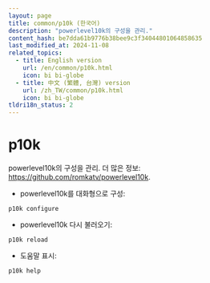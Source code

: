 ```yaml
---
layout: page
title: common/p10k (한국어)
description: "powerlevel10k의 구성을 관리."
content_hash: be7dda61b9776b38bee9c3f34044801064858635
last_modified_at: 2024-11-08
related_topics:
  - title: English version
    url: /en/common/p10k.html
    icon: bi bi-globe
  - title: 中文 (繁體, 台灣) version
    url: /zh_TW/common/p10k.html
    icon: bi bi-globe
tldri18n_status: 2
---
```

# p10k

powerlevel10k의 구성을 관리.
더 많은 정보: <https://github.com/romkatv/powerlevel10k>.

- powerlevel10k를 대화형으로 구성:

`p10k configure`

- powerlevel10k 다시 불러오기:

`p10k reload`

- 도움말 표시:

`p10k help`
